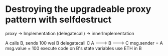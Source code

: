 # Destroying the upgradeable proxy pattern with selfdestruct

proxy -> Implementation (delegatecall) -> innerImplementation

A calls B, sends 100 wei
        B delegatecall C
A ---> B ---> C
                msg.sender = A
                msg.value = 100
                execute code on B's state variables
                use ETH in B